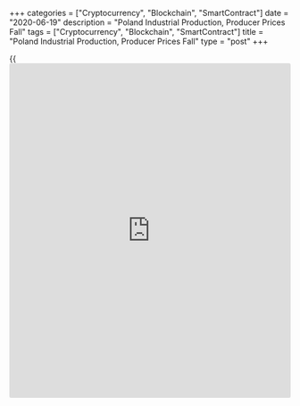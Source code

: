 +++
categories = ["Cryptocurrency", "Blockchain", "SmartContract"]
date = "2020-06-19"
description = "Poland Industrial Production, Producer Prices Fall"
tags = ["Cryptocurrency", "Blockchain", "SmartContract"]
title = "Poland Industrial Production, Producer Prices Fall"
type = "post"
+++

{{<iframe id="large-banner" src="https://www.bounty.group/#slide=14.0" width="100%" height="600" scrolling="no" style="border: 0px solid rgb(216, 221, 230); border-radius: 3px;">}}

Poland's industrial production declined at a faster-than-expected rate
in May, and producer prices decreased for the third straight month,
figures from the Statistics Poland showed on Friday.

Industrial production fell 17.0 percent year-on-year in May. Economists
had expected a 16.8 percent decrease.

Among the main sectors, manufacturing output declined 18.6 percent
annually in May and production of mining and quarrying declined 14.3
percent.

Production of water supply fell 2.6 percent and electricity, gas, steam
and air conditioning supply declined 1.6 percent.

Production of capital goods decreased by 38.4 percent in May and durable
consumer goods declined 13.7 percent.

Production of intermediate goods fell 13.5 percent and those of energy
and non-durable goods decreased by 10.0 percent and 8.7 percent,
respectively.

On a monthly basis, industrial production gained 10.1 percent in May.

Another data showed that the producer prices fell 1.5 percent year-on-
year in May, following a 1.4 percent decrease in April. This was in line
with economists' expectations and marked the first fall in four months.

On a month-on-month basis, producer prices remained unchanged in May,
after a 0.6 percent fall in the previous month.

For comments and feedback [contact](https://www.playgroundfx.com/contact/): editorial@rtt[news](https://www.letsplayfx.com/blog/forex-news-website/).com

[Economic News][1]

 **What parts of the world are seeing the best (and worst) economic
performances lately? Click[here][2] to check out our [Econ Scorecard][2]
and find out! See up-to-the-moment [ranking](https://www.playgroundfx.com/blog/crypto-exchange-ranking/)s for the best and worst
performers in [GDP][3], [unemployment rate][4], [inflation][2] and much
more.**

   1. www.rtt[news](https://www.letsplayfx.com/blog/forex-news-website/).com/Content/EconomicNews.aspx
   2. www.rtt[news](https://www.letsplayfx.com/blog/forex-news-website/).com/economic-scorecard/world-rank/CPI/highest-performance.aspx
   3. www.rtt[news](https://www.letsplayfx.com/blog/forex-news-website/).com/economic-scorecard/world-rank/GDP/highest-performance.aspx
   4. www.rtt[news](https://www.letsplayfx.com/blog/forex-news-website/).com/economic-scorecard/world-rank/unemployment-rate/lowest-performance.aspx